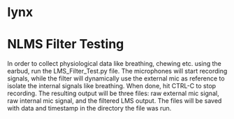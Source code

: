 # lynx
# NLMS Filter Testing
In order to collect physiological data like breathing, chewing etc. using the earbud, run the LMS_Filter_Test.py file. The microphones will start recording signals, while the filter will dynamically use the external mic as reference to isolate the internal signals like breathing. When done, hit CTRL-C to stop recording. The resulting output will be three files: raw external mic signal, raw internal mic signal, and the filtered LMS output. The files will be saved with data and timestamp in the directory the file was run.
